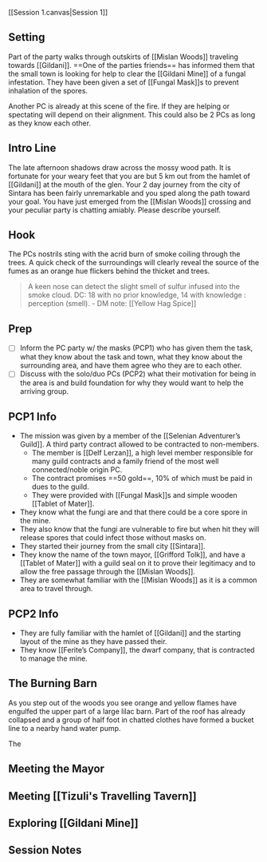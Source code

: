 [[Session 1.canvas|Session 1]]
## Setting
Part of the party walks through outskirts of [[Mislan Woods]] traveling towards [[Gildani]]. ==One of the parties friends== has informed them that the small town is looking for help to clear the [[Gildani Mine]] of a fungal infestation. They have been given a set of [[Fungal Mask]]s to prevent inhalation of the spores.

Another PC is already at this scene of the fire. If they are helping or spectating will depend on their alignment. This could also be 2 PCs as long as they know each other.
## Intro Line
The late afternoon shadows draw across the mossy wood path. It is fortunate for your weary feet that you are but 5 km out from the hamlet of [[Gildani]] at the mouth of the glen.
Your 2 day journey from the city of Sintara has been fairly unremarkable and you sped along the path toward your goal. You have just emerged from the [[Mislan Woods]] crossing and your peculiar party is chatting amiably.
Please describe yourself.
## Hook
The PCs nostrils sting with the acrid burn of smoke coiling through the trees. A quick check of the surroundings will clearly reveal the source of the fumes as an orange hue flickers behind the thicket and trees.
>A keen nose can detect the slight smell of sulfur infused into the smoke cloud. DC: 18 with no prior knowledge, 14 with knowledge : perception (smell). - DM note: [[Yellow Hag Spice]]
## Prep
- [ ] Inform the PC party w/ the masks (PCP1) who has given them the task, what they know about the task and town, what they know about the surrounding area, and have them agree who they are to each other.
- [ ] Discuss with the solo/duo PCs (PCP2) what their motivation for being in the area is and build foundation for why they would want to help the arriving group.
## PCP1 Info
- The mission was given by a member of the [[Selenian Adventurer’s Guild]]. A third party contract allowed to be contracted to non-members.
	- The member is [[Delf Lerzan]], a high level member responsible for many guild contracts and a family friend of the most well connected/noble origin PC.
	- The contract promises ==50 gold==, 10% of which must be paid in dues to the guild.
	- They were provided with [[Fungal Mask]]s and simple wooden [[Tablet of Mater]].
- They know what the fungi are and that there could be a core spore in the mine.
- They also know that the fungi are vulnerable to fire but when hit they will release spores that could infect those without masks on.
- They started their journey from the small city [[Sintara]].
- They know the name of the town mayor, [[Grifford Tolk]], and have a [[Tablet of Mater]] with a guild seal on it to prove their legitimacy and to allow the free passage through the [[Mislan Woods]].
- They are somewhat familiar with the [[Mislan Woods]] as it is a common area to travel through.
## PCP2 Info
- They are fully familiar with the hamlet of [[Gildani]] and the starting layout of the mine as they have passed their.
- They know [[Ferite’s Company]], the dwarf company, that is contracted to manage the mine.
## The Burning Barn
As you step out of the woods you see orange and yellow flames have engulfed the upper part of a large lilac barn. Part of the roof has already collapsed and a group of half foot in chatted clothes have formed a bucket line to a nearby hand water pump.

The 
## 

## Meeting the Mayor

## Meeting [[Tizuli's Travelling Tavern]]

## Exploring [[Gildani Mine]]

## Session Notes